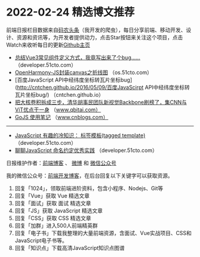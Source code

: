 # 2022-02-24 精选博文推荐

前端日报栏目数据来自[码农头条](https://toutiao.qdkfweb.cn/)（我开发的爬虫），每日分享前端、移动开发、设计、资源和资讯等，为开发者提供动力，点击Star按钮来关注这个项目，点击Watch来收听每日的更新[Github主页](https://github.com/kujian/frontendDaily)
* [总结Vue3常见组件定义方式，我竟写出来了个bug……](https://developer.51cto.com/article/702296.html) （developer.51cto.com）
* [OpenHarmony-JS封装canvas之折线图](https://os.51cto.com/article/702370.html) （os.51cto.com）
* [百度JavaScript API中经纬度坐标转瓦片坐标bug](http://cntchen.github.io/2016/05/09/百度JavaScirpt  API中经纬度坐标转瓦片坐标bug/) （cntchen.github.io）
* [把大核卷积拆成三步，清华胡事民团队新视觉Backbone刷榜了，集CNN与ViT优点于一身](https://www.qbitai.com/2022/02/32866.html) （www.qbitai.com）
* [GoJS 使用笔记](https://www.cnblogs.com/zhenl/p/15920309.html) （www.cnblogs.com）

***
* [JavaScript 有趣的冷知识： 标签模板(tagged template)](https://developer.51cto.com/article/702309.html) （developer.51cto.com）
* [聊聊JavaScript 命名约定优秀实践](https://developer.51cto.com/article/702308.html) （developer.51cto.com）

日报维护作者：[前端博客](https://qdkfweb.cn/) 、 [微博](http://weibo.com/kujian) 和 [微信公众号](https://open.weixin.qq.com/qr/code?username=caibaojian_com)

我的微信公众号：[前端开发博客](https://open.weixin.qq.com/qr/code?username=caibaojian_com)，在后台回复以下关键字可以获取资源。

1. 回复「1024」，领取前端进阶资料，包含小程序、Nodejs、Git等
2. 回复「Vue」获取 Vue 精选文章
3. 回复「面试」获取 面试 精选文章
4. 回复「JS」获取 JavaScript 精选文章
5. 回复「CSS」获取 CSS 精选文章
6. 回复「加群」进入500人前端精英群
7. 回复「电子书」下载我整理的大量前端资源，含面试、Vue实战项目、CSS和JavaScript电子书等。
8. 回复「知识点」下载高清JavaScript知识点图谱